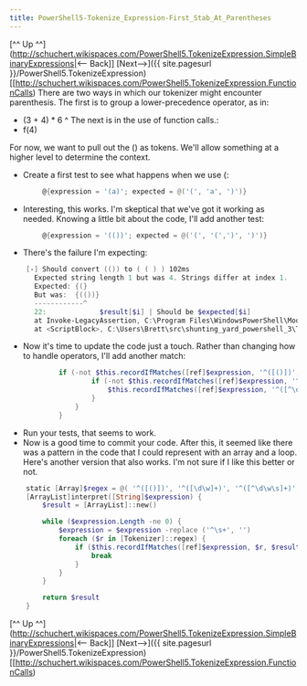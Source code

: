 ```yaml
---
title: PowerShell5-Tokenize_Expression-First_Stab_At_Parentheses
---
```

[^^ Up ^^](http://schuchert.wikispaces.com/PowerShell5.TokenizeExpression.SimpleBinaryExpressions|<— Back]]  [Next—>]({{ site.pagesurl }}/PowerShell5.TokenizeExpression) [[http://schuchert.wikispaces.com/PowerShell5.TokenizeExpression.FunctionCalls)
There are two ways in which our tokenizer might encounter parenthesis. The first is to group a lower-precedence operator, as in:
* (3 + 4) * 6
^
The next is in the use of function calls.:
* f(4)

For now, we want to pull out the () as tokens. We'll allow something at a higher level to determine the context.
* Create a first test to see what happens when we use (:
```powershell
        @{expression = '(a)'; expected = @('(', 'a', ')')}
```
* Interesting, this works. I'm skeptical that we've got it working as needed. Knowing a little bit about the code, I'll add another test:
```powershell
        @{expression = '(())'; expected = @('(', '(',')', ')')}
```
* There's the failure I'm expecting:
```powershell
    [-] Should convert (()) to ( ( ) ) 102ms
      Expected string length 1 but was 4. Strings differ at index 1.
      Expected: {(}
      But was:  {(())}
      ------------^
      22:             $result[$i] | Should be $expected[$i]
      at Invoke-LegacyAssertion, C:\Program Files\WindowsPowerShell\Modules\Pester\4.0.8\Functions\Assertions\Should.ps1: line 190
      at <ScriptBlock>, C:\Users\Brett\src\shunting_yard_powershell_3\Tokenizer.Tests.ps1: line 22
```
* Now it's time to update the code just a touch. Rather than changing how to handle operators, I'll add another match:
```powershell
            if (-not $this.recordIfMatches([ref]$expression, '^([()])', $result)) {
                    if (-not $this.recordIfMatches([ref]$expression, '^([\d\w]+)', $result)) {
                        $this.recordIfMatches([ref]$expression, '^([^\d\w\s]+)', $result)
                    }
                }
            }
```
* Run your tests, that seems to work. 
* Now is a good time to commit your code.
After this, it seemed like there was a pattern in the code that I could represent with an array and a loop. Here's another version that also works. I'm not sure if I like this better or not.
```powershell
    static [Array]$regex = @( '^([()])', '^([\d\w]+)', '^([^\d\w\s]+)' )
    [ArrayList]interpret([String]$expression) {
        $result = [ArrayList]::new()

        while ($expression.Length -ne 0) {
            $expression = $expression -replace ('^\s+', '')
            foreach ($r in [Tokenizer]::regex) {
                if ($this.recordIfMatches([ref]$expression, $r, $result)) {
                    break
                }
            }
        }

        return $result
    }
```
[^^ Up ^^](http://schuchert.wikispaces.com/PowerShell5.TokenizeExpression.SimpleBinaryExpressions|<— Back]]  [Next—>]({{ site.pagesurl }}/PowerShell5.TokenizeExpression) [[http://schuchert.wikispaces.com/PowerShell5.TokenizeExpression.FunctionCalls)
